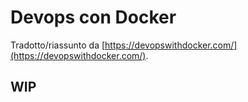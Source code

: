 # Devops con Docker
Tradotto/riassunto da [https://devopswithdocker.com/](https://devopswithdocker.com/). 
## WIP
